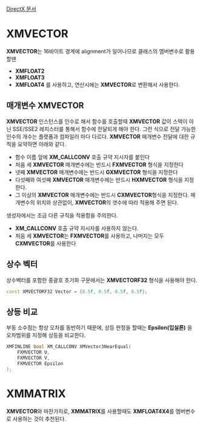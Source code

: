 [DirectX 문서](https://learn.microsoft.com/ko-kr/windows/win32/dxmath/pg-xnamath-internals)
# XMVECTOR
**XMVECTOR**는 16바이트 경계에 alignment가 일어나므로 클래스의 멤버변수로 활용할땐
- **XMFLOAT2**
- **XMFLOAT3**
- **XMFLOAT4**
를 사용하고, 연산시에는 **XMVECTOR**로 변환해서 사용한다.

## 매개변수 XMVECTOR
**XMVECTOR**  인스턴스를 인수로 해서 함수를 호출할때 **XMVECTOR** 값이 스택이 아닌 SSE/SSE2 레지스터를 통해서 함수에 전달되게 해야 한다. 그런 식으로 전달 가능한 인수의 개수는 플랫폼과 컴파일러 마다 다르다. **XMVECTOR** 매개변수 전달에 대한 규칙을 요약하면 아래와 같다.
- 함수 이름 앞에 **XM_CALLCONV** 호출 규약 지시자를 붙인다
- 처음 세 **XMVECTOR** 매개변수에는 반드시 **FXMVECTOR** 형식을 지정한다
- 넷째 **XMVECTOR** 매개변수에는 반드시 **GXMVECTOR** 형식을 지정한다
- 다섯째와 여섯째 **XMVECTOR** 매개변수에는 반드시 **HXMVECTOR** 형식을 지정한다.
- 그 이상의 **XMVECTOR** 매개변수에는 반드시 **CXMVECTOR**형식을 지정한다.
매개변수의 위치와 상관없이, **XMVECTOR**의 갯수에 따라 적용해 주면 된다.

생성자에서는 조금 다른 규칙을 적용함을 주의한다.
- **XM_CALLCONV** 호출 규약 지시자를 사용하지 않는다.
- 처음 세 **XMVECTOR**는 **FXMVECTOR**를 사용하고, 나머지는 모두 **CXMVECTOR**를 사용한다

## 상수 벡터
상수벡터를 포함한 중괄호 초기화 구문에서는 **XMVECTORF32** 형식을 사용해야 한다.
```cpp
const XMVECTORF32 Vector = {0.5f, 0.5f, 0.5f, 0.5f};
```

## 상등 비교
부동 소수점는 항상 오차를 동반하기 때문에, 상등 판정을 할때는 **Epsilon(입실론)** 을 오차범위를 지정해 상등을 비교한다.
```cpp
XMFINLINE bool XM_CALLCONV XMVector3NearEqual(
	FXMVECTOR U,
	FXMVECTOR V,
	FXMVECTOR Epsilon
);
```

# XMMATRIX
**XMVECTOR**와 마찬가지로, **XMMATRIX**를 사용할때도 **XMFLOAT4X4**를 멤버변수로 사용하는 것이 추천된다.
